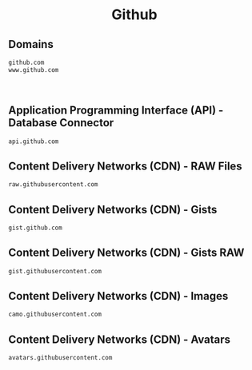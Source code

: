 


<h1 align="center">Github</h1>  


## Domains


```html
github.com
www.github.com
```  

<br>

## Application Programming Interface (API) - Database Connector


```html
api.github.com
```  


## Content Delivery Networks (CDN) - RAW Files


```html
raw.githubusercontent.com
```  


## Content Delivery Networks (CDN) - Gists


```html
gist.github.com
```  


## Content Delivery Networks (CDN) - Gists RAW


```html
gist.githubusercontent.com
```  


## Content Delivery Networks (CDN) - Images


```html
camo.githubusercontent.com
```  


## Content Delivery Networks (CDN) - Avatars


```html
avatars.githubusercontent.com
```  

